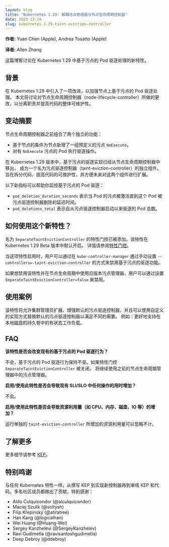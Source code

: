 ```yaml
---
layout: blog
title: "Kubernetes 1.29: 解耦污点管理器与节点生命周期控制器"
date: 2023-12-19
slug: kubernetes-1-29-taint-eviction-controller
---
```

<!--
layout: blog
title: "Kubernetes 1.29: Decoupling taint-manager from node-lifecycle-controller"
date: 2023-12-19
slug: kubernetes-1-29-taint-eviction-controller
-->

<!-- 
**Authors:** Yuan Chen (Apple), Andrea Tosatto (Apple) 
-->
**作者:** Yuan Chen (Apple), Andrea Tosatto (Apple)

**译者:** Allen Zhang

<!-- 
This blog discusses a new feature in Kubernetes 1.29 to improve the handling of taint-based pod eviction. 
-->
这篇博客讨论在 Kubernetes 1.29 中基于污点的 Pod 驱逐处理的新特性。

<!-- 
## Background 
-->
## 背景

<!-- 
In Kubernetes 1.29, an improvement has been introduced to enhance the taint-based pod eviction handling on nodes.
This blog discusses the changes made to node-lifecycle-controller
to separate its responsibilities and improve overall code maintainability. 
-->
在 Kubernetes 1.29 中引入了一项改进，以加强节点上基于污点的 Pod 驱逐处理。
本文将讨论对节点生命周期控制器（node-lifecycle-controller）所做的更改，以分离职责并提高代码的整体可维护性。

<!-- 
## Summary of changes 
-->
## 变动摘要

<!-- 
node-lifecycle-controller previously combined two independent functions: 
-->
节点生命周期控制器之前组合了两个独立的功能：

<!-- 
- Adding a pre-defined set of `NoExecute` taints to Node based on Node's condition.
- Performing pod eviction on `NoExecute` taint. 
-->
- 基于节点的条件为节点新增了一组预定义的污点 `NoExecute`。
- 对有 `NoExecute` 污点的 Pod 执行驱逐操作。

<!-- 
With the Kubernetes 1.29 release, the taint-based eviction implementation has been
moved out of node-lifecycle-controller into a separate and independent component called taint-eviction-controller.
This separation aims to disentangle code, enhance code maintainability,
and facilitate future extensions to either component. 
-->
在 Kubernetes 1.29 版本中，基于污点的驱逐实现已经从节点生命周期控制器中移出，
成为一个名为污点驱逐控制器（taint-eviction-controller）的独立组件。
旨在拆分代码，提高代码的可维护性，并方便未来对这两个组件进行扩展。

<!-- 
As part of the change, additional metrics were introduced to help you monitor taint-based pod evictions: 
-->
以下新指标可以帮助你监控基于污点的 Pod 驱逐：

<!-- 
- `pod_deletion_duration_seconds` measures the latency between the time when a taint effect
has been activated for the Pod and its deletion via taint-eviction-controller.
- `pod_deletions_total` reports the total number of Pods deleted by taint-eviction-controller since its start. 
-->
- `pod_deletion_duration_seconds` 表示当 Pod 的污点被激活直到这个 Pod 被污点驱逐控制器删除的延迟时间。
- `pod_deletions_total` 表示自从污点驱逐控制器启动以来驱逐的 Pod 总数。

<!-- 
## How to use the new feature? 
-->
## 如何使用这个新特性？

<!-- 
A new feature gate, `SeparateTaintEvictionController`, has been added. The feature is enabled by default as Beta in Kubernetes 1.29.
Please refer to the [feature gate document](/docs/reference/command-line-tools-reference/feature-gates/). 
-->
名为 `SeparateTaintEvictionController` 的特性门控已被添加。该特性在 Kubernetes 1.29 Beta 版本中默认开启。
详情请参阅[特性门控](/zh-cn/docs/reference/command-line-tools-reference/feature-gates/)。
 

<!-- 
When this feature is enabled, users can optionally disable taint-based eviction by setting `--controllers=-taint-eviction-controller`
in kube-controller-manager. 
-->
当这项特性启用时，用户可以通过在 `kube-controller-manager` 通过手动设置
`--controllers=-taint-eviction-controller` 的方式来禁用基于污点的驱逐功能。

<!-- 
To disable the new feature and use the old taint-manager within node-lifecylecycle-controller , users can set the feature gate `SeparateTaintEvictionController=false`. 
-->
如果想禁用该特性并在节点生命周期中使用旧版本污点管理器，用户可以通过设置 `SeparateTaintEvictionController=false` 来禁用。

<!-- 
## Use cases 
-->
## 使用案例

<!-- 
This new feature will allow cluster administrators to extend and enhance the default
taint-eviction-controller and even replace the default taint-eviction-controller with a
custom implementation to meet different needs. An example is to better support
stateful workloads that use PersistentVolume on local disks. 
-->
该特性将允许集群管理员扩展、增强默认的污点驱逐控制器，并且可以使用自定义的实现方式替换默认的污点驱逐控制器以满足不同的需要。
例如：更好地支持在本地磁盘的持久卷中的有状态工作负载。

<!-- 
## FAQ 
-->
## FAQ

<!-- 
**Does this feature change the existing behavior of taint-based pod evictions?** 
-->
**该特性是否会改变现有的基于污点的 Pod 驱逐行为？**

<!-- 
No, the taint-based pod eviction behavior remains unchanged. If the feature gate
`SeparateTaintEvictionController` is turned off, the legacy node-lifecycle-controller with taint-manager will continue to be used. 
-->
不会，基于污点的 Pod 驱逐行为保持不变。如果特性门控 `SeparateTaintEvictionController` 被关闭，
将继续使用之前的节点生命周期管理器中的污点管理器。

<!-- 
**Will enabling/using this feature result in an increase in the time taken by any operations covered by existing SLIs/SLOs?** 
-->
**启用/使用此特性是否会导致现有 SLI/SLO 中任何操作的用时增加？**

<!-- 
No. 
-->
不会。

<!-- 
**Will enabling/using this feature result in an increase in resource usage (CPU, RAM, disk, IO, ...)?** 
-->
**启用/使用此特性是否会导致资源利用量（如 CPU、内存、磁盘、IO 等）的增加？**

<!-- 
The increase in resource usage by running a separate `taint-eviction-controller` will be negligible. 
-->
运行单独的 `taint-eviction-controller` 所增加的资源利用量可以忽略不计。

<!-- 
## Learn more 
-->
## 了解更多

<!-- 
For more details, refer to the [KEP](http://kep.k8s.io/3902). 
-->
更多细节请参考 [KEP](http://kep.k8s.io/3902)。

<!-- 
## Acknowledgments 
-->
## 特别鸣谢

<!-- 
As with any Kubernetes feature, multiple community members have contributed, from
writing the KEP to implementing the new controller and reviewing the KEP and code. Special thanks to: 
-->
与任何 Kubernetes 特性一样，从撰写 KEP 到实现新控制器再到审核 KEP 和代码，多名社区成员都做出了贡献，特别感谢：

- Aldo Culquicondor (@alculquicondor)
- Maciej Szulik (@soltysh)
- Filip Křepinský (@atiratree)
- Han Kang (@logicalhan)
- Wei Huang (@Huang-Wei)
- Sergey Kanzhelevi (@SergeyKanzhelev)
- Ravi Gudimetla (@ravisantoshgudimetla)
- Deep Debroy (@ddebroy)
